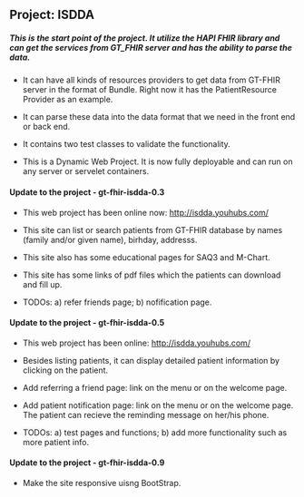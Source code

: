 ## Project: ISDDA

##### This is the start point of the project. It utilize the HAPI FHIR library and can get the services from GT_FHIR server and has the ability to parse the data.

- It can have all kinds of resources providers to get data from GT-FHIR server in the format of Bundle. Right now it has the PatientResource Provider as an example.

- It can parse these data into the data format that we need in the front end or back end.
    
- It contains two test classes to validate the functionality.
    
- This is a Dynamic Web Project. It is now fully deployable and can run on any server or servelet containers.


#### Update to the project - gt-fhir-isdda-0.3

- This web project has been online now: http://isdda.youhubs.com/

- This site can list or search patients from GT-FHIR database by names (family and/or given name), birhday, addresss.

- This site also has some educational pages for SAQ3 and M-Chart.

- This site has some links of pdf files which the patients can download and fill up.

- TODOs: a) refer friends page; b) nofification page.

#### Update to the project - gt-fhir-isdda-0.5

- This web project has been online: http://isdda.youhubs.com/

- Besides listing patients, it can display detailed patient information by clicking on the patient.

- Add referring a friend page: link on the menu or on the welcome page.

- Add patient notification page: link on the menu or on the welcome page. The patient can recieve the reminding message on her/his phone.

- TODOs: a) test pages and functions; b) add more functionality such as more patient info.

#### Update to the project - gt-fhir-isdda-0.9
- Make the site responsive uisng BootStrap.



